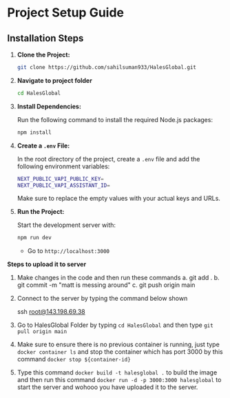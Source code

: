 # Project Setup Guide

## Installation Steps

1. **Clone the Project:**

   ```bash
   git clone https://github.com/sahilsuman933/HalesGlobal.git
   ```

2. **Navigate to project folder**

   ```bash
   cd HalesGlobal
   ```

3. **Install Dependencies:**

   Run the following command to install the required Node.js packages:

   ```bash
   npm install
   ```

4. **Create a `.env` File:**

   In the root directory of the project, create a `.env` file and add the following environment variables:

   ```bash
   NEXT_PUBLIC_VAPI_PUBLIC_KEY=
   NEXT_PUBLIC_VAPI_ASSISTANT_ID=
   ```

   Make sure to replace the empty values with your actual keys and URLs.

5. **Run the Project:**

   Start the development server with:

   ```bash
   npm run dev
   ```

   - Go to `http://localhost:3000`


**Steps to upload it to server**

1. Make changes in the code and then run these commands
   a. git add .
   b. git commit -m "matt is messing around"
   c. git push origin main

2. Connect to the server by typing the command below shown

   ssh root@143.198.69.38
   
3. Go to HalesGlobal Folder by typing `cd HalesGlobal` and then type `git pull origin main`

4. Make sure to ensure there is no previous container is running, just type `docker container ls` 
and stop the container which has port 3000 by this command `docker stop ${container-id}`

5. Type this command `docker build -t halesglobal .` to build the image and then run this command `docker run -d -p 3000:3000 halesglobal` to start the server and wohooo you have uploaded it to the server.

